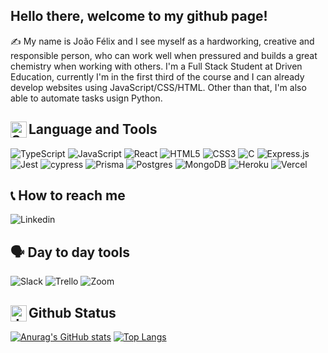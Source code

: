 ## Hello there, welcome to my github page!

✍ My name is João Félix and I see myself as a hardworking, creative and responsible person, who can work well when pressured and builds a great chemistry when working with others. I'm a Full Stack Student at Driven Education, currently I'm in the first third of the course and I can already develop websites using JavaScript/CSS/HTML. Other than that, I'm also able to automate tasks usign Python.

## <img align="left" alt="Skills" width="26px" src="https://github.githubassets.com/images/icons/emoji/unicode/1f4bb.png" /> Language and Tools
![TypeScript](https://img.shields.io/badge/typescript-%23007ACC.svg?style=for-the-badge&logo=typescript&logoColor=white)
![JavaScript](https://img.shields.io/badge/javascript-%23323330.svg?style=for-the-badge&logo=javascript&logoColor=%23F7DF1E)
![React](https://img.shields.io/badge/react-%2320232a.svg?style=for-the-badge&logo=react&logoColor=%2361DAFB)
![HTML5](https://img.shields.io/badge/html5-%23E34F26.svg?style=for-the-badge&logo=html5&logoColor=white)
![CSS3](https://img.shields.io/badge/css3-%231572B6.svg?style=for-the-badge&logo=css3&logoColor=white)
![C](https://img.shields.io/badge/c-%2300599C.svg?style=for-the-badge&logo=c&logoColor=white)
![Express.js](https://img.shields.io/badge/express.js-%23404d59.svg?style=for-the-badge&logo=express&logoColor=%2361DAFB)
![Jest](https://img.shields.io/badge/-jest-%23C21325?style=for-the-badge&logo=jest&logoColor=white)
![cypress](https://img.shields.io/badge/-cypress-%23E5E5E5?style=for-the-badge&logo=cypress&logoColor=058a5e)
![Prisma](https://img.shields.io/badge/Prisma-3982CE?style=for-the-badge&logo=Prisma&logoColor=white)
![Postgres](https://img.shields.io/badge/postgres-%23316192.svg?style=for-the-badge&logo=postgresql&logoColor=white)
![MongoDB](https://img.shields.io/badge/MongoDB-%234ea94b.svg?style=for-the-badge&logo=mongodb&logoColor=white)
![Heroku](https://img.shields.io/badge/heroku-%23430098.svg?style=for-the-badge&logo=heroku&logoColor=white)
![Vercel](https://img.shields.io/badge/vercel-%23000000.svg?style=for-the-badge&logo=vercel&logoColor=white)

## :telephone_receiver: How to reach me
 <a href="www.linkedin.com/in/joaofelix27">
 <img align="left" alt="Linkedin"  src="https://img.shields.io/badge/LinkedIn-0077B5?style=for-the-badge&logo=linkedin&logoColor=white" />
 </a>

</br>

[//]: https://github.com/hlaueriksson/github-emoji
## :speaking_head: Day to day tools
![Slack](https://img.shields.io/badge/Slack-4A154B?style=for-the-badge&logo=slack&logoColor=white)
![Trello](https://img.shields.io/badge/Trello-%23026AA7.svg?style=for-the-badge&logo=Trello&logoColor=white)
![Zoom](https://img.shields.io/badge/Zoom-2D8CFF?style=for-the-badge&logo=zoom&logoColor=white)
</br>

## <img align="left" alt="JavaScript" width="26px" src="https://github.githubassets.com/images/icons/emoji/unicode/1f4ca.png" /> Github Status
[//]: https://github.com/anuraghazra/github-readme-stats
[![Anurag's GitHub stats](https://github-readme-stats.vercel.app/api?username=joaofelix27&theme=tokyonight)](https://github.com/anuraghazra/github-readme-stats)
[![Top Langs](https://github-readme-stats.vercel.app/api/top-langs/?username=joaofelix27&layout=compact&theme=tokyonight)](https://github.com/anuraghazra/github-readme-stats)

